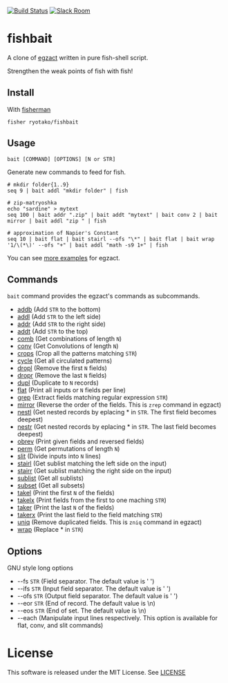 [![Build Status][travis-badge]][travis-link]
[![Slack Room][slack-badge]][slack-link]

# fishbait

A clone of [egzact](https://github.com/greymd/egzact) written in pure fish-shell
script.

Strengthen the weak points of fish with fish!


## Install

With [fisherman]

```
fisher ryotako/fishbait
```

## Usage
```
bait [COMMAND] [OPTIONS] [N or STR]
```

Generate new commands to feed for fish.
 
```
# mkdir folder{1..9}
seq 9 | bait addl "mkdir folder" | fish
```

```
# zip-matryoshka
echo "sardine" > mytext
seq 100 | bait addr ".zip" | bait addt "mytext" | bait conv 2 | bait mirror | bait addl "zip " | fish
```

```
# approximation of Napier's Constant
seq 10 | bait flat | bait stairl --ofs "\*" | bait flat | bait wrap '1/\(*\)' --ofs "+" | bait addl "math -s9 1+" | fish
```

You can see [more examples](https://github.com/greymd/egzact/blob/master/doc/example.md) for egzact.

## Commands
`bait` command provides the egzact's commands as subcommands.

- [addb](https://github.com/greymd/egzact/blob/master/README.md#-addb) (Add `STR` to the bottom)
- [addl](https://github.com/greymd/egzact/blob/master/README.md#-addl) (Add `STR` to the left side)
- [addr](https://github.com/greymd/egzact/blob/master/README.md#-addr) (Add `STR` to the right side)
- [addt](https://github.com/greymd/egzact/blob/master/README.md#-addt) (Add `STR` to the top)
- [comb](https://github.com/greymd/egzact/blob/master/README.md#-comb) (Get combinations of length `N`)
- [conv](https://github.com/greymd/egzact/blob/master/README.md#-conv) (Get Convolutions of length `N`)
- [crops](https://github.com/greymd/egzact/blob/master/README.md#-crops) (Crop all the patterns matching `STR`)
- [cycle](https://github.com/greymd/egzact/blob/master/README.md#-cycle) (Get all circulated patterns)
- [dropl](https://github.com/greymd/egzact/blob/master/README.md#-dropl) (Remove the first `N` fields)
- [dropr](https://github.com/greymd/egzact/blob/master/README.md#-dropr) (Remove the last `N` fields)
- [dupl](https://github.com/greymd/egzact/blob/master/README.md#-dupl) (Duplicate to `N` records)
- [flat](https://github.com/greymd/egzact/blob/master/README.md#-flat) (Print all inputs or `N` fields per line)
- [grep](https://github.com/greymd/egzact/blob/master/README.md#-zrep) (Extract fields matching regular expression `STR`)
- [mirror](https://github.com/greymd/egzact/blob/master/README.md#-mirror) (Reverse the order of the fields. This is `zrep` command in egzact)
- [nestl](https://github.com/greymd/egzact/blob/master/README.md#-nestl) (Get nested records by eplacing * in `STR`. The first field becomes deepest)
- [nestr](https://github.com/greymd/egzact/blob/master/README.md#-nestr) (Get nested records by eplacing * in `STR`. The last field becomes deepest)
- [obrev](https://github.com/greymd/egzact/blob/master/README.md#-obrev) (Print given fields and reversed fields)
- [perm](https://github.com/greymd/egzact/blob/master/README.md#-perm) (Get permutations of length `N`)
- [slit](https://github.com/greymd/egzact/blob/master/README.md#-slit) (Divide inputs into `N` lines)
- [stairl](https://github.com/greymd/egzact/blob/master/README.md#-stairl) (Get sublist matching the left side on the input)
- [stairr](https://github.com/greymd/egzact/blob/master/README.md#-stairr) (Get sublist matching the right side on the input)
- [sublist](https://github.com/greymd/egzact/blob/master/README.md#-sublist) (Get all sublists)
- [subset](https://github.com/greymd/egzact/blob/master/README.md#-subset) (Get all subsets)
- [takel](https://github.com/greymd/egzact/blob/master/README.md#-takel) (Print the first `N` of the fields)
- [takelx](https://github.com/greymd/egzact/blob/master/README.md#-takelx) (Print fields from the first to one maching `STR`)
- [taker](https://github.com/greymd/egzact/blob/master/README.md#-taker) (Print the last `N` of the fields)
- [takerx](https://github.com/greymd/egzact/blob/master/README.md#-takerx) (Print the last field to the field matching `STR`)
- [uniq](https://github.com/greymd/egzact/blob/master/README.md#-zniq) (Remove duplicated fields. This is `zniq` command in egzact)
- [wrap](https://github.com/greymd/egzact/blob/master/README.md#-wrap) (Replace * in `STR`)

## Options
GNU style long options

- --fs  `STR` (Field separator. The default value is ' ')
- --ifs `STR` (Input field separator. The default value is ' ')
- --ofs `STR` (Output field separator. The default value is ' ')
- --eor `STR` (End of record. The default value is \\n)
- --eos `STR` (End of set. The default value is \\n)
- --each      (Manipulate input lines respectively. This option is available for flat, conv, and slit commands)

[travis-link]: https://travis-ci.org/ryotako/bait
[travis-badge]: https://img.shields.io/travis/ryotako/bait.svg
[slack-link]: https://fisherman-wharf.herokuapp.com
[slack-badge]: https://fisherman-wharf.herokuapp.com/badge.svg
[fisherman]: https://github.com/fisherman/fisherman

# License
This software is released under the MIT License.
See [LICENSE](./LICENSE)
